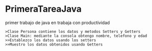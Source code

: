 # PrimeraTareaJava
primer trabajo de java en trabaja con productividad
```
>Clase Persona contiene los datos y metodos Setters y Getters
>Clase Main: mediante la consola obtengo nombre, telefono y edad
>>Establezco los datos usando los setters
>>Muestro los datos obtenidos usando Getters
